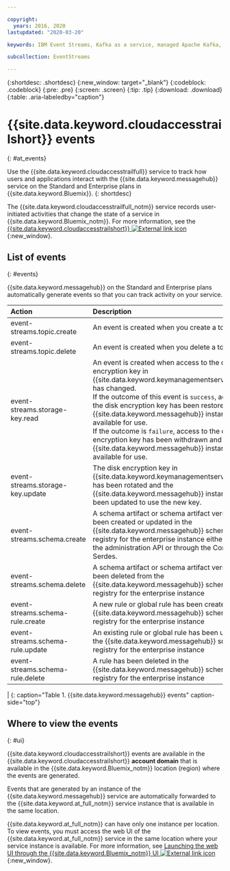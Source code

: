 ```yaml
---

copyright:
  years: 2016, 2020
lastupdated: "2020-03-20"

keywords: IBM Event Streams, Kafka as a service, managed Apache Kafka, activity

subcollection: EventStreams

---
```


{:shortdesc: .shortdesc}
{:new_window: target="_blank"}
{:codeblock: .codeblock}
{:pre: .pre}
{:screen: .screen}
{:tip: .tip}
{:download: .download}
{:table: .aria-labeledby="caption"}

<!-- Name your file `at-events.md` and include it in the Reference nav group in your toc file. -->

# {{site.data.keyword.cloudaccesstrailshort}} events 
{: #at_events}

Use the {{site.data.keyword.cloudaccesstrailfull}} service to track how users and applications interact with the {{site.data.keyword.messagehub}} service on the Standard and Enterprise plans in {{site.data.keyword.Bluemix}}. 
{: shortdesc}

The {{site.data.keyword.cloudaccesstrailfull_notm}} service records user-initiated activities that change the state of a service in {{site.data.keyword.Bluemix_notm}}. For more information, see the [{{site.data.keyword.cloudaccesstrailshort}} ![External link icon](../../icons/launch-glyph.svg "External link icon")](/docs/Activity-Tracker-with-LogDNA?topic=logdnaat-getting-started#getting-started){:new_window}.

<!-- You can create different sections to group events by area. -->

## List of events
{: #events}

<!-- Make sure you introduce the table with a detailed description that immediately precedes it. For example, see https://cloud.ibm.com/docs/cloud-activity-tracker?topic=cloud-activity-tracker-cf#catalog. -->

{{site.data.keyword.messagehub}} on the Standard and Enterprise plans automatically generate events so that you can track activity on your service.

| Action | Description |
|:-------|:------------|
| event-streams.topic.create | An event is created when you create a topic|
| event-streams.topic.delete | An event is created when you delete a topic|
| event-streams.storage-key.read | An event is created when access to the disk encryption key in {{site.data.keyword.keymanagementserviceshort}} has changed.</br> If the outcome of this event is <code>success</code>, access to the disk encryption key has been restored and the {{site.data.keyword.messagehub}} instance is available for use.</br> If the outcome is <code>failure</code>, access to the disk encryption key has been withdrawn and the {{site.data.keyword.messagehub}} instance is not available for use. |
| event-streams.storage-key.update | The disk encryption key in {{site.data.keyword.keymanagementserviceshort}} has been rotated and the {{site.data.keyword.messagehub}} instance has been updated to use the new key. |
| event-streams.schema.create | A schema artifact or schema artifact version has been created or updated in the {{site.data.keyword.messagehub}} schema registry for the enterprise instance either through the administration API or through the Confluent Serdes.
| event-streams.schema.delete | A schema artifact or schema artifact version has been deleted from the {{site.data.keyword.messagehub}} schema registry for the enterprise instance|
| event-streams.schema-rule.create | A new rule or global rule has been created in the {{site.data.keyword.messagehub}} schema registry for the enterprise instance|
| event-streams.schema-rule.update | An existing rule or global rule has been updated in the {{site.data.keyword.messagehub}} schema registry for the enterprise instance|
| event-streams.schema-rule.delete | A rule has been deleted in the {{site.data.keyword.messagehub}} schema registry for the enterprise instance|
|
{: caption="Table 1. {{site.data.keyword.messagehub}} events" caption-side="top"}
<!-- 03/09/19 Karen: kafka.scale.down and kafka.scale.up are both related to BYOK. -->

## Where to view the events
{: #ui}

<!-- For example, choose one of the following two options. -->

<!-- Option 2: Add the following sentence if your service sends events to the account domain. -->

{{site.data.keyword.cloudaccesstrailshort}} events are available in the {{site.data.keyword.cloudaccesstrailshort}} **account domain** that is available in the {{site.data.keyword.Bluemix_notm}} location (region) where the events are generated.

Events that are generated by an instance of the {{site.data.keyword.messagehub}} service are automatically forwarded to the {{site.data.keyword.at_full_notm}} service instance that is available in the same location.

{{site.data.keyword.at_full_notm}} can have only one instance per location. To view events, you must access the web UI of the {{site.data.keyword.at_full_notm}} service in the same location where your service instance is available. For more information, see [Launching the web UI through the {{site.data.keyword.Bluemix_notm}} UI ![External link icon](../../icons/launch-glyph.svg "External link icon")](/docs/Activity-Tracker-with-LogDNA?topic=logdnaat-launch#launch_step2){:new_window}.









